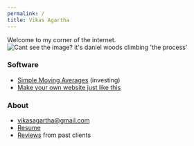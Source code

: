 ```yaml
---
permalink: /
title: Vikas Agartha
---
```

Welcome to my corner of the internet.
![Cant see the image? it's daniel woods climbing 'the process'](https://www.outsideonline.com/sites/default/files/styles/full-page/public/2017/09/06/daniel-woods-the-process-v16_h.jpg?itok=zCyaftUG)

### Software
* [Simple Moving Averages][sma] (investing)
* [Make your own website just like this][setup]

### About
* vikasagartha@gmail.com
* [Resume][resume]
* [Reviews][reviews] from past clients

[setup]: /setup
[sma]: /sma
[resume]: /resume
[reviews]: /reviews
